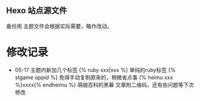 ## Hexo 站点源文件
备份用
主题文件会根据实际需要，略作改动。

# 修改记录
- 05-17 主题内新加几个标签
  {% ruby xxx|xxx %} 单纯的ruby标签
  {% stgame *appid* %} 免得手动复制原来的<ifame>，稍微省点事
  {% heimu xxx %}xxxx{% endheimu %} 萌娘百科的黑幕 
  文章附二维码，还有些问题等下次修改